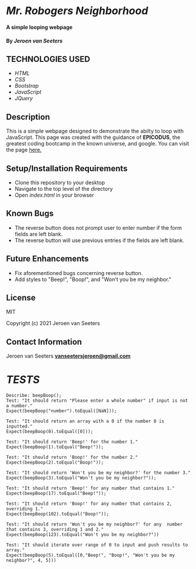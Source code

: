 # _Mr. Robogers Neighborhood_

**A simple looping webpage**

#### By _Jeroen van Seeters_

## TECHNOLOGIES USED

* _HTML_
* _CSS_
* _Bootstrap_
* _JavaScript_
* _JQuery_

## Description

This is a simple webpage designed to demonstrate the abilty to loop with JavaScript. This page was created with the guidance of **EPICODUS**, the greatest coding bootcamp in the known universe, and google. You can visit the page [here.](https://jeroenemo.github.io/mr-robogers-neighborhood/)

## Setup/Installation Requirements

* Clone this repository to your desktop
* Navigate to the top level of the directory
* Open _index.html_ in your browser

## Known Bugs
* The reverse button does not prompt user to enter number if the form fields are left blank. 
* The reverse button will use previous entries if the fields are left blank.

## Future Enhancements
* Fix aforementioned bugs concerning reverse button.
* Add styles to "Beep!", "Boop!", and "Won't you be my neighbor."

## License

MIT

Copyright (c) 2021 Jeroen van Seeters

## Contact Information

Jeroen van Seeters **vanseetersjeroen@gmail.com**

# _TESTS_

```
Describe: beepBoop();
Test: "It should return "Please enter a whole number" if input is not a number."
Expect(beepBoop("number").toEqual([NaN]));

Test: "It should return an array with a 0 if the number 0 is inputted."
Expect(beepBoop(0).toEqual([0]));

Test: "It should return 'Beep!' for the number 1."
Expect(beepBoop(1).toEqual("Beep!"));

Test: "It should return 'Boop!' for the number 2."
Expect(beepBoop(2).toEqual("Boop!"));

Test: "It should return 'Won't you be my neighbor?' for the number 3."
Expect(beepBoop(3).toEqual("Won't you be my neighbor?"));

Test: "It should return 'Beep!' for any number that contains 1."
Expect(beepBoop(17).toEqual("Beep!"));

Test: "It should return 'Boop!' for any number that contains 2, overriding 1."
Expect(beepBoop(102).toEqual("Boop!"));

Test: "It should return 'Won't you be my neighbor?' for any  number that contains 3, overriding 1 and 2."
Expect(beepBoop(123).toEqual("Won't you be my neighbor?"))

Test: "It should iterate over range of 0 to input and push results to array."
Expect(beepBoop(5).toEqual([0,"Beep!", "Boop!", "Won't you be my neighbor?", 4, 5]))
```